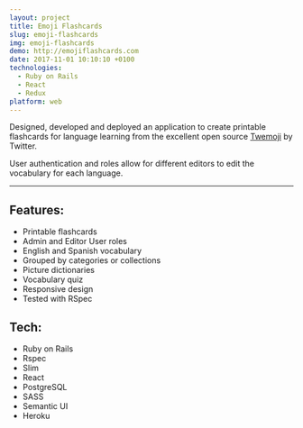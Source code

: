 ```yaml
---
layout: project
title: Emoji Flashcards
slug: emoji-flashcards
img: emoji-flashcards
demo: http://emojiflashcards.com
date: 2017-11-01 10:10:10 +0100
technologies:
  - Ruby on Rails
  - React
  - Redux
platform: web
---
```

Designed, developed and deployed an application to create printable flashcards for language learning from the excellent open source [Twemoji](https://github.com/twitter/twemoji) by Twitter. 

User authentication and roles allow for different editors to edit the vocabulary for each language.

---

## Features:

- Printable flashcards
- Admin and Editor User roles
- English and Spanish vocabulary
- Grouped by categories or collections
- Picture dictionaries
- Vocabulary quiz
- Responsive design
- Tested with RSpec

## Tech:

  - Ruby on Rails
  - Rspec
  - Slim
  - React
  - PostgreSQL
  - SASS
  - Semantic UI
  - Heroku
